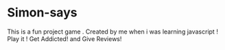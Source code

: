 # Simon-says
This is a fun project game .
Created by me when i was learning javascript !
Play it ! Get Addicted! and Give Reviews!
